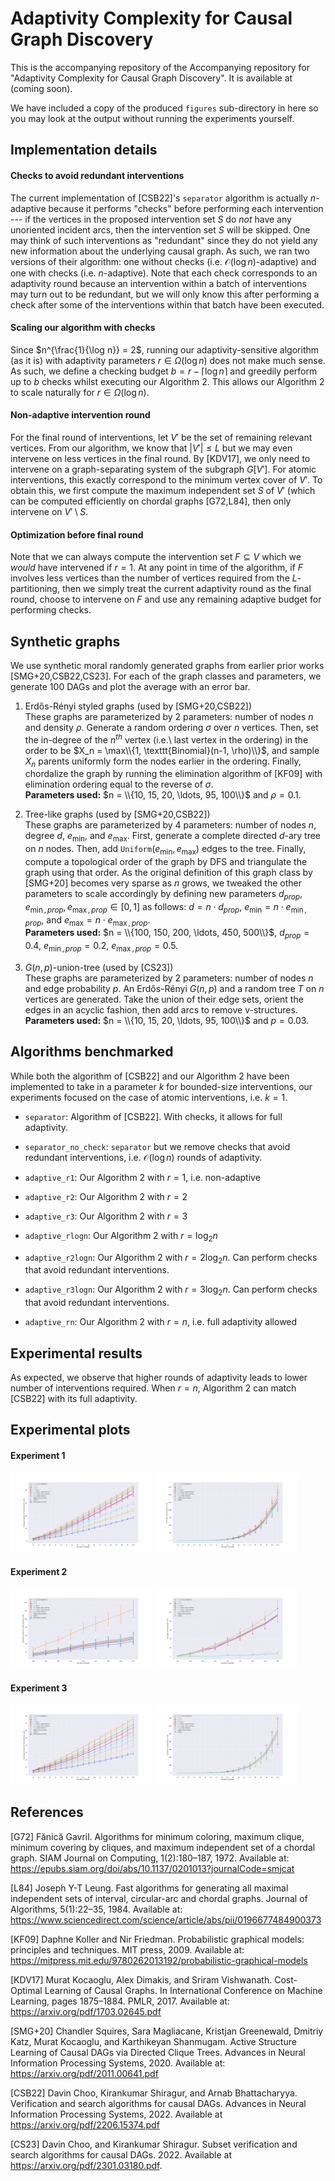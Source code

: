 # Adaptivity Complexity for Causal Graph Discovery
This is the accompanying repository of the Accompanying repository for "Adaptivity Complexity for Causal Graph Discovery". It is available at (coming soon).

We have included a copy of the produced `figures` sub-directory in here so you may look at the output without running the experiments yourself.

## Implementation details

#### Checks to avoid redundant interventions

The current implementation of [CSB22]'s `separator` algorithm is actually $n$-adaptive because it performs "checks" before performing each intervention --- if the vertices in the proposed intervention set $S$ do _not_ have any unoriented incident arcs, then the intervention set $S$ will be skipped.
One may think of such interventions as "redundant" since they do not yield any new information about the underlying causal graph.
As such, we ran two versions of their algorithm: one without checks (i.e. $\mathcal{O}(\log n)$-adaptive) and one with checks (i.e. $n$-adaptive).
Note that each check corresponds to an adaptivity round because an intervention within a batch of interventions may turn out to be redundant, but we will only know this after performing a check after some of the interventions within that batch have been executed.

#### Scaling our algorithm with checks

Since $n^{\frac{1}{\log n}} = 2$, running our adaptivity-sensitive algorithm (as it is) with adaptivity parameters $r \in \Omega(\log n)$ does not make much sense.
As such, we define a checking budget $b = r - \lceil \log n \rceil$ and greedily perform up to $b$ checks whilst executing our Algorithm 2.
This allows our Algorithm 2 to scale naturally for $r \in \Omega(\log n)$.

#### Non-adaptive intervention round

For the final round of interventions, let $V'$ be the set of remaining relevant vertices.
From our algorithm, we know that $|V'| \leq L$ but we may even intervene on less vertices in the final round.
By [KDV17], we only need to intervene on a graph-separating system of the subgraph $G[V']$.
For atomic interventions, this exactly correspond to the minimum vertex cover of $V'$.
To obtain this, we first compute the maximum independent set $S$ of $V'$ (which can be computed efficiently on chordal graphs [G72,L84], then only intervene on $V' \setminus S$.

#### Optimization before final round

Note that we can always compute the intervention set $F \subseteq V$ which we _would_ have intervened if $r=1$.
At any point in time of the algorithm, if $F$ involves less vertices than the number of vertices required from the $L$-partitioning, then we simply treat the current adaptivity round as the final round, choose to intervene on $F$ and use any remaining adaptive budget for performing checks.

## Synthetic graphs

We use synthetic moral randomly generated graphs from earlier prior works [SMG+20,CSB22,CS23].
For each of the graph classes and parameters, we generate 100 DAGs and plot the average with an error bar.

1. Erdős-Rényi styled graphs (used by [SMG+20,CSB22])  
These graphs are parameterized by 2 parameters: number of nodes $n$ and density $\rho$. Generate a random ordering $\sigma$ over $n$ vertices. Then, set the in-degree of the $n^{th}$ vertex (i.e.\ last vertex in the ordering) in the order to be $X_n = \max\\{1, \texttt{Binomial}(n-1, \rho)\\}$, and sample $X_n$ parents uniformly form the nodes earlier in the ordering. Finally, chordalize the graph by running the elimination algorithm of [KF09] with elimination ordering equal to the reverse of $\sigma$.  
__Parameters used:__ $n = \\{10, 15, 20, \ldots, 95, 100\\}$ and $\rho = 0.1$.

2. Tree-like graphs (used by [SMG+20,CSB22])  
These graphs are parameterized by 4 parameters: number of nodes $n$, degree $d$, $e_{\min}$, and $e_{\max}$. First, generate a complete directed $d$-ary tree on $n$ nodes. Then, add $\texttt{Uniform}(e_{\min}, e_{\max})$ edges to the tree. Finally, compute a topological order of the graph by DFS and triangulate the graph using that order. As the original definition of this graph class by [SMG+20] becomes very sparse as $n$ grows, we tweaked the other parameters to scale accordingly by defining new parameters $d_{prop}, e_{\min, prop}, e_{\max, prop} \in [0,1]$ as follows: $d = n \cdot d_{prop}$, $e_{\min} = n \cdot e_{\min, prop}$, and $e_{\max} = n \cdot e_{\max, prop}$.  
__Parameters used:__ $n = \\{100, 150, 200, \ldots, 450, 500\\}$, $d_{prop} = 0.4$, $e_{\min, prop} = 0.2$, $e_{\max, prop} = 0.5$.

3. $G(n,p)$-union-tree (used by [CS23])  
These graphs are parameterized by 2 parameters: number of nodes $n$ and edge probability $p$. An Erdős-Rényi $G(n,p)$ and a random tree $T$ on $n$ vertices are generated. Take the union of their edge sets, orient the edges in an acyclic fashion, then add arcs to remove v-structures.  
__Parameters used:__ $n = \\{10, 15, 20, \ldots, 95, 100\\}$ and $p=0.03$.

## Algorithms benchmarked

While both the algorithm of [CSB22] and our Algorithm 2 have been implemented to take in a parameter $k$ for bounded-size interventions, our experiments focused on the case of atomic interventions, i.e. $k = 1$.

- `separator`:
Algorithm of [CSB22]. With checks, it allows for full adaptivity.

- `separator_no_check`:
`separator` but we remove checks that avoid redundant interventions, i.e. $\mathcal{O}(\log n)$ rounds of adaptivity.

- `adaptive_r1`:
Our Algorithm 2 with $r = 1$, i.e. non-adaptive

- `adaptive_r2`:
Our Algorithm 2 with $r = 2$

- `adaptive_r3`:
Our Algorithm 2 with $r = 3$

- `adaptive_rlogn`:
Our Algorithm 2 with $r = \log_2 n$

- `adaptive_r2logn`:
Our Algorithm 2 with $r = 2 \log_2 n$. Can perform checks that avoid redundant interventions.

- `adaptive_r3logn`:
Our Algorithm 2 with $r = 3 \log_2 n$. Can perform checks that avoid redundant interventions.

- `adaptive_rn`:
Our Algorithm 2 with $r = n$, i.e. full adaptivity allowed

## Experimental results

As expected, we observe that higher rounds of adaptivity leads to lower number of interventions required.
When $r=n$, Algorithm 2 can match [CSB22] with its full adaptivity.

## Experimental plots

#### Experiment 1
<p float="middle">
<img src="./figures/exp1_interventioncount.png" alt="Intervention count for experiment 1" width="45%"/>
<img src="./figures/exp1_time.png" alt="Time taken, in secs for experiment 1" width="45%"/>
</p>

#### Experiment 2
<p float="middle">
<img src="./figures/exp2_interventioncount.png" alt="Intervention count for experiment 2" width="45%"/>
<img src="./figures/exp2_time.png" alt="Time taken, in secs for experiment 2" width="45%"/>
</p>

#### Experiment 3
<p float="middle">
<img src="./figures/exp3_interventioncount.png" alt="Intervention count for experiment 3" width="45%"/>
<img src="./figures/exp3_time.png" alt="Time taken, in secs for experiment 3" width="45%"/>
</p>

## References

[G72] Fănică Gavril. Algorithms for minimum coloring, maximum clique, minimum covering by cliques, and maximum independent set of a chordal graph. SIAM Journal on Computing, 1(2):180–187, 1972. Available at: https://epubs.siam.org/doi/abs/10.1137/0201013?journalCode=smjcat

[L84] Joseph Y-T Leung. Fast algorithms for generating all maximal independent sets of interval, circular-arc and chordal graphs. Journal of Algorithms, 5(1):22–35, 1984. Available at: https://www.sciencedirect.com/science/article/abs/pii/0196677484900373

[KF09] Daphne Koller and Nir Friedman. Probabilistic graphical models: principles and techniques. MIT press, 2009. Available at: https://mitpress.mit.edu/9780262013192/probabilistic-graphical-models

[KDV17] Murat Kocaoglu, Alex Dimakis, and Sriram Vishwanath. Cost-Optimal Learning of Causal Graphs. In International Conference on Machine Learning, pages 1875–1884. PMLR, 2017. Available at: https://arxiv.org/pdf/1703.02645.pdf

[SMG+20] Chandler Squires, Sara Magliacane, Kristjan Greenewald, Dmitriy Katz, Murat Kocaoglu, and Karthikeyan Shanmugam. Active Structure Learning of Causal DAGs via Directed Clique Trees. Advances in Neural Information Processing Systems, 2020. Available at: https://arxiv.org/pdf/2011.00641.pdf

[CSB22] Davin Choo, Kirankumar Shiragur, and Arnab Bhattacharyya. Verification and search algorithms for causal DAGs. Advances in Neural Information Processing Systems, 2022. Available at https://arxiv.org/pdf/2206.15374.pdf

[CS23] Davin Choo, and Kirankumar Shiragur. Subset verification and search algorithms for causal DAGs. 2022. Available at https://arxiv.org/pdf/2301.03180.pdf.
